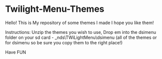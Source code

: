 # Twilight-Menu-Themes
Hello!
This is My repository of some themes I made
I hope you like them!


Instructions:
Unzip the themes you wish to use, Drop em into the dsimenu folder on your 
sd card - \_nds\TWiLightMenu\dsimenu (all of the themes or for dsimenu so be sure you copy them to the right place!)

Have FUN
